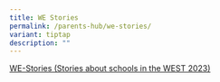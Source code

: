 ```yaml
---
title: WE Stories
permalink: /parents-hub/we-stories/
variant: tiptap
description: ""
---
```

<p><a href="https://online.fliphtml5.com/obrr/qkde/#p=1" rel="noopener noreferrer nofollow" target="_blank">WE-Stories (Stories about schools in the WEST 2023)</a>
</p>